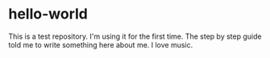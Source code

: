 # hello-world
This is a test repository. I'm using it for the first time.
The step by step guide told me to write something here about me. I love music.
